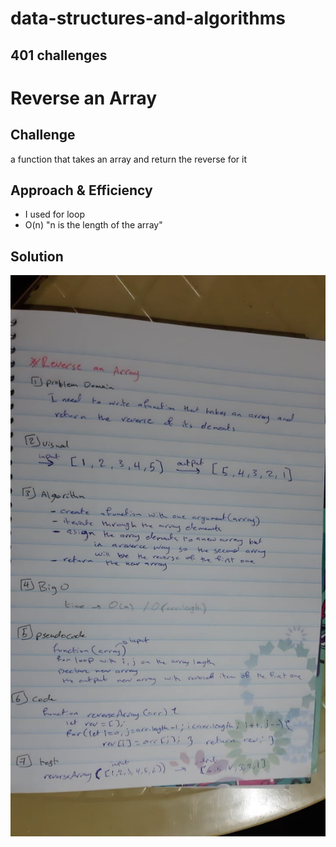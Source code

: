 # data-structures-and-algorithms 


## 401 challenges 

# Reverse an Array

## Challenge
  a function that takes an array and return the reverse for it 

## Approach & Efficiency
- I used for loop 
- O(n) "n is the length of the array"

## Solution
![array-reverse](assets/array-reverse.jpeg)
